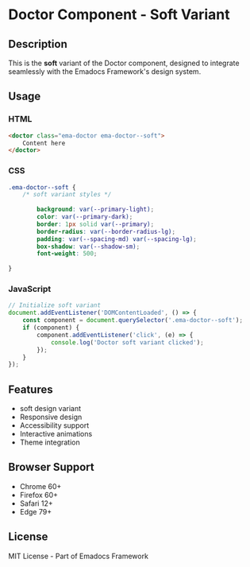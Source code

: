 # Doctor Component - Soft Variant

## Description
This is the **soft** variant of the Doctor component, designed to integrate seamlessly with the Emadocs Framework's design system.

## Usage

### HTML
```html
<doctor class="ema-doctor ema-doctor--soft">
    Content here
</doctor>
```

### CSS
```css
.ema-doctor--soft {
    /* soft variant styles */
    
        background: var(--primary-light);
        color: var(--primary-dark);
        border: 1px solid var(--primary);
        border-radius: var(--border-radius-lg);
        padding: var(--spacing-md) var(--spacing-lg);
        box-shadow: var(--shadow-sm);
        font-weight: 500;
    
}
```

### JavaScript
```javascript
// Initialize soft variant
document.addEventListener('DOMContentLoaded', () => {
    const component = document.querySelector('.ema-doctor--soft');
    if (component) {
        component.addEventListener('click', (e) => {
            console.log('Doctor soft variant clicked');
        });
    }
});
```

## Features
- soft design variant
- Responsive design
- Accessibility support
- Interactive animations
- Theme integration

## Browser Support
- Chrome 60+
- Firefox 60+
- Safari 12+
- Edge 79+

## License
MIT License - Part of Emadocs Framework
